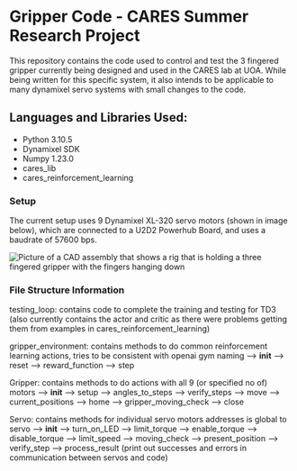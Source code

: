 # Gripper Code - CARES Summer Research Project 

This repository contains the code used to control and test the 3 fingered gripper currently being designed and used in the CARES lab at UOA. 
While being written for this specific system, it also intends to be applicable to many dynamixel servo systems with small changes to the code.   
 
## Languages and Libraries Used: 

- Python 3.10.5
- Dynamixel SDK 
- Numpy 1.23.0 
- cares_lib
- cares_reinforcement_learning

### Setup 

The current setup uses 9 Dynamixel XL-320 servo motors (shown in image below), which are connected to a U2D2 Powerhub Board, and uses a baudrate of 57600 bps. 

![Picture of a CAD assembly that shows a rig that is holding a three fingered gripper with the fingers hanging down](https://user-images.githubusercontent.com/105029122/205157459-ef70f9fb-dcea-464a-af8a-14d66047497a.png)

### File Structure Information

testing_loop: contains code to complete the training and testing for TD3 (also currently contains the actor and critic as there were problems getting them from examples in cares_reinforcement_learning)

gripper_environment: contains methods to do common reinforcement learning actions, tries to be consistent with openai gym naming
--> __init__
--> reset
--> reward_function
--> step

Gripper: contains methods to do actions with all 9 (or specified no of) motors
--> __init__
--> setup 
--> angles_to_steps
--> verify_steps
--> move
--> current_positions
--> home
--> gripper_moving_check
--> close

Servo: contains methods for individual servo motors
addresses is global to servo
--> __init__
--> turn_on_LED
--> limit_torque
--> enable_torque
--> disable_torque
--> limit_speed
--> moving_check
--> present_position
--> verify_step
--> process_result (print out successes and errors in communication between servos and code)







